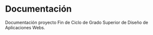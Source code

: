 # Documentaci&oacute;n
Documentación proyecto Fin de Ciclo de Grado Superior de Diseño de Aplicaciones Webs.
